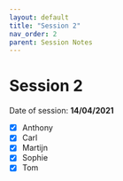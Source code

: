 ```yaml
---
layout: default
title: "Session 2"
nav_order: 2
parent: Session Notes
---
```


# Session 2

Date of session: **14/04/2021**

- [X] Anthony
- [X] Carl
- [X] Martijn
- [X] Sophie
- [X] Tom
